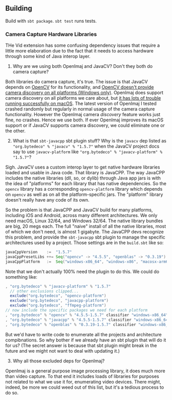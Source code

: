## Building

Build with `sbt package`. `sbt test` runs tests.

### Camera Capture Hardware Libraries

THe Vid extension has some confusing dependency issues that require a little more elaboration due to the fact that it needs to access hardware through some kind of Java interop layer.

1.  Why are we using both OpenImaj and JavaCV?  Don't they both do camera capture?

Both libraries do camera capture, it's true.  The issue is that JavaCV depends on [OpenCV](https://github.com/opencv/opencv) for its functionality, and [OpenCV doesn't provide camera discovery on all platforms (Windows only)](https://github.com/bytedeco/javacv/issues/189).  OpenImaj does support camera discovery on all platforms we care about, but [it has lots of trouble running successfully on macOS](https://github.com/openimaj/openimaj/issues/170).  The latest version of OpenImaj I tested crashed randomly but regularly in normal usage of the camera capture functionality.  However the OpenImaj camera *discovery* feature works just fine, no crashes.  Hence we use both.  If ever OpenImaj improves its macOS support or if JavaCV supports camera discovery, we could eliminate one or the other.

2.  What is that `sbt-javacpp` sbt plugin stuff?  Why is the `javacv` dep listed as `"org.bytedeco" % "javacv" % "1.5.7"` when the JavaCV project docs say to use `javacv-platform` like `"org.bytedeco" % "javacv-platform" % "1.5.7"`?

Sigh.  JavaCV uses a custom interop layer to get native hardware libraries loaded and usable in Java code.  That library is JavaCPP.  The way JavaCPP includes the native libraries (dll, so, or dylib) through Java app jars is with the idea of "platforms" for each library that has native dependencies.  So the `opencv` library has a corresponding `opencv-platform` library which depends on `opencv` as well as on all the platform-specific jars.  The "platform" library doesn't really have any code of its own.

So the problem is that JavaCPP and JavaCV build for many platforms, including iOS and Android, across many different architectures.  We only need macOS, Linux 32/64, and Windows 32/64.  The native library bundles are big, 20 megs each.  The full "naive" install of all the native libraries, most of which we don't need, is almost 1 gigabyte.  The JavaCPP devs recognize this problem, and provide the `sbt-javacpp` sbt plugin to manage the specific architectures used by a project.  Those settings are in the `build.sbt` like so:

```scala
javaCppVersion    :=  "1.5.7"
javaCppPresetLibs ++= Seq("opencv" -> "4.5.5", "openblas" -> "0.3.19")
javaCppPlatform   :=  Seq("windows-x86_64", "windows-x86", "macosx-arm64", "macosx-x86_64", "linux-x86", "linux-x86_64")
```

Note that we don't actually 100% need the plugin to do this.  We could do something like:

```scala
, "org.bytedeco" % "javacv-platform" % "1.5.7"
  // other exclusions clipped...
  exclude("org.bytedeco", "opencv-platform")
  exclude("org.bytedeco", "javacpp-platform")
  exclude("org.bytedeco", "ffmpeg-platform")
// now include the specific packages we need for each platform
, "org.bytedeco" % "opencv" % "4.5.5-1.5.7" classifier "windows-x86_64"
, "org.bytedeco" % "javacpp" % "4.5.5-1.5.7" classifier "windows-x86_64"
, "org.bytedeco" % "openblas" % "0.3.19-1.5.7" classifier "windows-x86_64"
```

But we'd have to write code to enumerate all the projects and architecture compibnations.  So why bother if we already have an sbt plugin that will do it for us?  (The secret answer is because that sbt plugin might break in the future and we might not want to deal with updating it.)

3.  Why all those excluded deps for OpenImaj?

OpenImaj is a general purpose image processing library, it does much more than video capture.  To that end it includes loads of libraries for purposes not related to what we use it for, enumerating video devices.  There might, indeed, be more we could weed out of this list, but it's a tedious process to do so.
